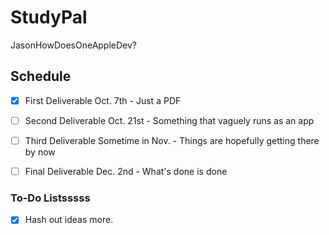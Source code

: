 # StudyPal
JasonHowDoesOneAppleDev?

## Schedule
- [X] First Deliverable Oct. 7th - Just a PDF

- [ ] Second Deliverable Oct. 21st - Something that vaguely runs as an app

- [ ] Third Deliverable Sometime in Nov. - Things are hopefully getting there by now

- [ ] Final Deliverable Dec. 2nd - What's done is done

### To-Do Listsssss
- [X] Hash out ideas more.
